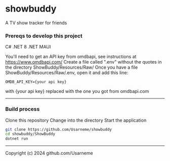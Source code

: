 # showbuddy
A TV show tracker for friends

### Prereqs to develop this project

C#
.NET 8
.NET MAUI

You'll need to get an API key from omdbapi, see instructions at https://www.omdbapi.com/
Create a file called ".env" without the quotes in the directory ShowBuddy/Resources/Raw/
Once you have a file ShowBuddy/Resources/Raw/.env, open it and add this line:
```
OMDB_API_KEY={your api key}
```

with {your api key} replaced with the one you got from omdbapi.com

---

### Build process

Clone this repository
Change into the directory
Start the application

```sh
git clone https://github.com/Usarneme/showbuddy
cd showbuddy/ShowBuddy
dotnet run
```

---

Copyright (c) 2024 github.com/Usarneme
